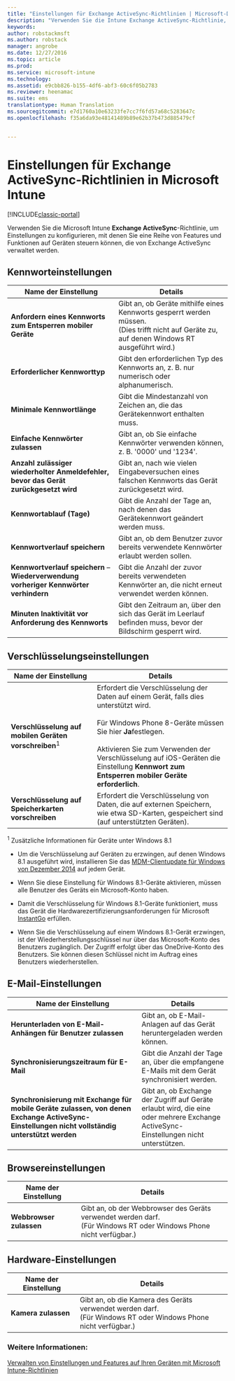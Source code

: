```yaml
---
title: "Einstellungen für Exchange ActiveSync-Richtlinien | Microsoft-Dokumentation"
description: "Verwenden Sie die Intune Exchange ActiveSync-Richtlinie, um Einstellungen zu konfigurieren, mit denen Sie Features und Funktionen auf Geräten steuern können, die von Exchange ActiveSync verwaltet werden."
keywords: 
author: robstackmsft
ms.author: robstack
manager: angrobe
ms.date: 12/27/2016
ms.topic: article
ms.prod: 
ms.service: microsoft-intune
ms.technology: 
ms.assetid: e9cbb826-b155-4df6-abf3-60c6f05b2783
ms.reviewer: heenamac
ms.suite: ems
translationtype: Human Translation
ms.sourcegitcommit: e7d1760a10e63233fe7cc7f6fd57a68c5283647c
ms.openlocfilehash: f35a6da93e48141489b89e62b37b473d885479cf


---
```


# <a name="exchange-activesync-policy-settings-in-microsoft-intune"></a>Einstellungen für Exchange ActiveSync-Richtlinien in Microsoft Intune

[!INCLUDE[classic-portal](../includes/classic-portal.md)]

Verwenden Sie die Microsoft Intune **Exchange ActiveSync**-Richtlinie, um Einstellungen zu konfigurieren, mit denen Sie eine Reihe von Features und Funktionen auf Geräten steuern können, die von Exchange ActiveSync verwaltet werden.


## <a name="password-settings"></a>Kennworteinstellungen

|Name der Einstellung|Details
|----------------|---|
|**Anfordern eines Kennworts zum Entsperren mobiler Geräte**|Gibt an, ob Geräte mithilfe eines Kennworts gesperrt werden müssen.<br>(Dies trifft nicht auf Geräte zu, auf denen Windows RT ausgeführt wird.)|
|**Erforderlicher Kennworttyp**|Gibt den erforderlichen Typ des Kennworts an, z. B. nur numerisch oder alphanumerisch.|
|**Minimale Kennwortlänge**|Gibt die Mindestanzahl von Zeichen an, die das Gerätekennwort enthalten muss.|
|**Einfache Kennwörter zulassen**|Gibt an, ob Sie einfache Kennwörter verwenden können, z. B. '0000' und '1234'.|
|**Anzahl zulässiger wiederholter Anmeldefehler, bevor das Gerät zurückgesetzt wird**|Gibt an, nach wie vielen Eingabeversuchen eines falschen Kennworts das Gerät zurückgesetzt wird.|
|**Kennwortablauf (Tage)**|Gibt die Anzahl der Tage an, nach denen das Gerätekennwort geändert werden muss.
|**Kennwortverlauf speichern**|Gibt an, ob dem Benutzer zuvor bereits verwendete Kennwörter erlaubt werden sollen.|
|**Kennwortverlauf speichern** – **Wiederverwendung vorheriger Kennwörter verhindern**|Gibt die Anzahl der zuvor bereits verwendeten Kennwörter an, die nicht erneut verwendet werden können.|
|**Minuten Inaktivität vor Anforderung des Kennworts**|Gibt den Zeitraum an, über den sich das Gerät im Leerlauf befinden muss, bevor der Bildschirm gesperrt wird.

## <a name="encryption-settings"></a>Verschlüsselungseinstellungen

|Name der Einstellung|Details|
|----------------|---|
|**Verschlüsselung auf mobilen Geräten vorschreiben**<sup>1</sup>|Erfordert die Verschlüsselung der Daten auf einem Gerät, falls dies unterstützt wird.<br><br>Für Windows Phone 8-Geräte müssen Sie hier **Ja**festlegen.<br /><br />Aktivieren Sie zum Verwenden der Verschlüsselung auf iOS-Geräten die Einstellung **Kennwort zum Entsperren mobiler Geräte erforderlich**.|
|**Verschlüsselung auf Speicherkarten vorschreiben**|Erfordert die Verschlüsselung von Daten, die auf externen Speichern, wie etwa SD-Karten, gespeichert sind (auf unterstützten Geräten).
<sup>1</sup> Zusätzliche Informationen für Geräte unter Windows 8.1

-   Um die Verschlüsselung auf Geräten zu erzwingen, auf denen Windows 8.1 ausgeführt wird, installieren Sie das [MDM-Clientupdate für Windows von Dezember 2014](http://support.microsoft.com/kb/3013816) auf jedem Gerät.

-   Wenn Sie diese Einstellung für Windows 8.1-Geräte aktivieren, müssen alle Benutzer des Geräts ein Microsoft-Konto haben.

-   Damit die Verschlüsselung für Windows 8.1-Geräte funktioniert, muss das Gerät die Hardwarezertifizierungsanforderungen für Microsoft [InstantGo](http://blogs.windows.com/bloggingwindows/2014/06/19/instantgo-a-better-way-to-sleep/) erfüllen.

-   Wenn Sie die Verschlüsselung auf einem Windows 8.1-Gerät erzwingen, ist der Wiederherstellungsschlüssel nur über das Microsoft-Konto des Benutzers zugänglich. Der Zugriff erfolgt über das OneDrive-Konto des Benutzers. Sie können diesen Schlüssel nicht im Auftrag eines Benutzers wiederherstellen.

## <a name="email-settings"></a>E-Mail-Einstellungen

|Name der Einstellung|Details
|----------------|---|
|**Herunterladen von E-Mail-Anhängen für Benutzer zulassen**|Gibt an, ob E-Mail-Anlagen auf das Gerät heruntergeladen werden können.|
|**Synchronisierungszeitraum für E-Mail**|Gibt die Anzahl der Tage an, über die empfangene E-Mails mit dem Gerät synchronisiert werden.
|**Synchronisierung mit Exchange für mobile Geräte zulassen, von denen Exchange ActiveSync-Einstellungen nicht vollständig unterstützt werden**|Gibt an, ob Exchange der Zugriff auf Geräte erlaubt wird, die eine oder mehrere Exchange ActiveSync-Einstellungen nicht unterstützen.

## <a name="browser-settings"></a>Browsereinstellungen

|Name der Einstellung|Details
|----------------|---|
|**Webbrowser zulassen**|Gibt an, ob der Webbrowser des Geräts verwendet werden darf.<br>(Für Windows RT oder Windows Phone nicht verfügbar.)

## <a name="hardware-settings"></a>Hardware-Einstellungen

|Name der Einstellung|Details
|----------------|---|
|**Kamera zulassen**|Gibt an, ob die Kamera des Geräts verwendet werden darf.<br>(Für Windows RT oder Windows Phone nicht verfügbar.)



### <a name="see-also"></a>Weitere Informationen:
[Verwalten von Einstellungen und Features auf Ihren Geräten mit Microsoft Intune-Richtlinien](manage-settings-and-features-on-your-devices-with-microsoft-intune-policies.md)



<!--HONumber=Dec16_HO5-->


